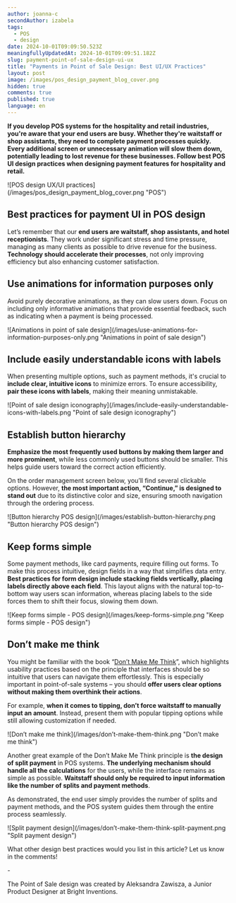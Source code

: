 ```yaml
---
author: joanna-c
secondAuthor: izabela
tags:
  - POS
  - design
date: 2024-10-01T09:09:50.523Z
meaningfullyUpdatedAt: 2024-10-01T09:09:51.182Z
slug: payment-point-of-sale-design-ui-ux
title: "Payments in Point of Sale Design: Best UI/UX Practices"
layout: post
image: /images/pos_design_payment_blog_cover.png
hidden: true
comments: true
published: true
language: en
---
```

**If you develop POS systems for the hospitality and retail industries, you're aware that your end users are busy. Whether they're waitstaff or shop assistants, they need to complete payment processes quickly. Every additional screen or unnecessary animation will slow them down, potentially leading to lost revenue for these businesses. Follow best POS UI design practices when designing payment features for hospitality and retail.**

<div className="image">![POS design UX/UI practices](/images/pos_design_payment_blog_cover.png "POS")</div>

## Best practices for payment UI in POS design

Let’s remember that our **end users are waitstaff, shop assistants, and hotel receptionists**. They work under significant stress and time pressure, managing as many clients as possible to drive revenue for the business. **Technology should accelerate their processes**, not only improving efficiency but also enhancing customer satisfaction.

## Use animations for information purposes only

Avoid purely decorative animations, as they can slow users down. Focus on including only informative animations that provide essential feedback, such as indicating when a payment is being processed.

<div className="image">![Animations in point of sale design](/images/use-animations-for-information-purposes-only.png "Animations in point of sale design")</div>

## Include easily understandable icons with labels

When presenting multiple options, such as payment methods, it's crucial to **include clear, intuitive icons** to minimize errors. To ensure accessibility, **pair these icons with labels**, making their meaning unmistakable.

<div className="image">![Point of sale design iconography](/images/include-easily-understandable-icons-with-labels.png "Point of sale design iconography")</div>

## Establish button hierarchy

**Emphasize the most frequently used buttons by making them larger and more prominent**, while less commonly used buttons should be smaller. This helps guide users toward the correct action efficiently.

On the order management screen below, you’ll find several clickable options. However, **the most important action, “Continue,” is designed to stand out** due to its distinctive color and size, ensuring smooth navigation through the ordering process.

<div className="image">![Button hierarchy POS design](/images/establish-button-hierarchy.png "Button hierarchy POS design")</div>

## Keep forms simple

Some payment methods, like card payments, require filling out forms. To make this process intuitive, design fields in a way that simplifies data entry. **Best practices for form design include stacking fields vertically, placing labels directly above each field**. This layout aligns with the natural top-to-bottom way users scan information, whereas placing labels to the side forces them to shift their focus, slowing them down.

<div className="image">![Keep forms simple - POS design](/images/keep-forms-simple.png "Keep forms simple - POS design")</div>

## Don’t make me think

You might be familiar with the book “[Don’t Make Me Think](blog/5-web-development-rules-from-dont-make-me-think-book/)”, which highlights usability practices based on the principle that interfaces should be so intuitive that users can navigate them effortlessly. This is especially important in point-of-sale systems – you should **offer users clear options without making them overthink their actions**.

For example, **when it comes to tipping, don’t force waitstaff to manually input an amount**. Instead, present them with popular tipping options while still allowing customization if needed.

<div className="image">![Don’t make me think](/images/don’t-make-them-think.png "Don’t make me think")</div>

Another great example of the Don’t Make Me Think principle is **the design of split payment** in POS systems. **The underlying mechanism should handle all the calculations** for the users, while the interface remains as simple as possible. **Waitstaff should only be required to input information like the number of splits and payment methods**.

As demonstrated, the end user simply provides the number of splits and payment methods, and the POS system guides them through the entire process seamlessly.

<div className="image">![Split payment design](/images/don’t-make-them-think-split-payment.png "Split payment design")</div>

What other design best practices would you list in this article? Let us know in the comments!

\-

The Point of Sale design was created by Aleksandra Zawisza, a Junior Product Designer at Bright Inventions.